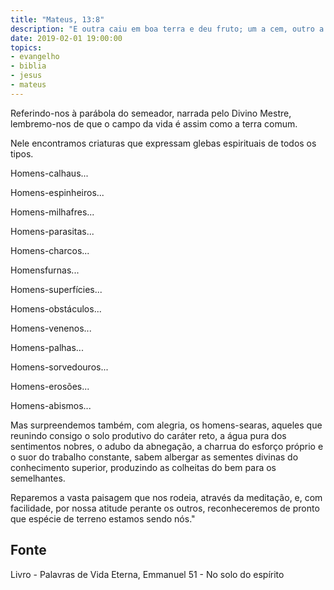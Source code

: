 ```yaml
---
title: "Mateus, 13:8"
description: "E outra caiu em boa terra e deu fruto; um a cem, outro a sessenta e outro a trinta" Jesus
date: 2019-02-01 19:00:00
topics: 
- evangelho
- biblia
- jesus
- mateus
---
```


Referindo-nos à parábola do semeador, narrada pelo Divino Mestre, lembremo-nos de
que o campo da vida é assim como a terra comum.

Nele encontramos criaturas que expressam glebas espirituais de todos os tipos.

Homens-calhaus...

Homens-espinheiros...

Homens-milhafres...

Homens-parasitas...

Homens-charcos...

Homensfurnas...

Homens-superfícies...

Homens-obstáculos...

Homens-venenos...

Homens-palhas...

Homens-sorvedouros...

Homens-erosões...

Homens-abismos...

Mas surpreendemos também, com alegria, os homens-searas, aqueles que reunindo
consigo o solo produtivo do caráter reto, a água pura dos sentimentos nobres, o adubo da
abnegação, a charrua do esforço próprio e o suor do trabalho constante, sabem albergar
as sementes divinas do conhecimento superior, produzindo as colheitas do bem para os
semelhantes.

Reparemos a vasta paisagem que nos rodeia, através da meditação, e, com facilidade,
por nossa atitude perante os outros, reconheceremos de pronto que espécie de terreno
estamos sendo nós."



## Fonte
Livro - Palavras de Vida Eterna, Emmanuel
51 - No solo do espírito
